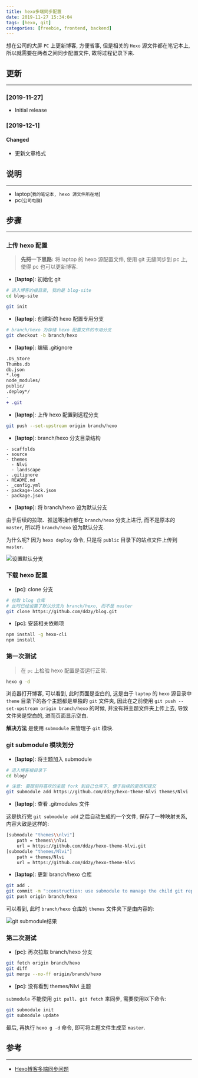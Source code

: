 ```yaml
---
title: hexo多端同步配置
date: 2019-11-27 15:34:04
tags: [hexo, git]
categories: [freebie, frontend, backend]
---
```


想在公司的大屏 `PC` 上更新博客, 方便省事, 但是相关的 `Hexo` 源文件都在笔记本上, 所以就需要在两者之间同步配置文件, 故将过程记录下来.


<!-- more -->


## 更新

------

### [2019-11-27]

- Initial release

### [2019-12-1]

#### Changed

- 更新文章格式

## 说明

------

- laptop(`我的笔记本, hexo 源文件所在地`)
- pc(`公司电脑`)

## 步骤

------

### 上传 hexo 配置

> **先捋一下思路:** 将 laptop 的 hexo 源配置文件, 使用 git 无缝同步到 pc 上, 使得 pc 也可以更新博客.

- \[**laptop**]: 初始化 git

```bash
# 进入博客的根目录, 我的是 blog-site
cd blog-site

git init
```

- \[**laptop**]: 创建新的 hexo 配置专用分支

```bash
# branch/hexo 为存储 hexo 配置文件的专用分支
git checkout -b branch/hexo
```

- \[**laptop**]: 编辑 .gitignore

```diff
.DS_Store
Thumbs.db
db.json
*.log
node_modules/
public/
.deploy*/
-
+ .git
```

- \[**laptop**]: 上传 hexo 配置到远程分支

```bash
git push --set-upstream origin branch/hexo
```

- \[**laptop**]: branch/hexo 分支目录结构

```plain
- scaffolds
- source
- themes
  - Nlvi
  - landscape
- .gitignore
- README.md
- _config.yml
- package-lock.json
- package.json
```

- \[**laptop**]: 将 branch/hexo 设为默认分支

由于后续的拉取、推送等操作都在 `branch/hexo` 分支上进行, 而不是原本的 `master`, 所以将 `branch/hexo` 设为默认分支.

为什么呢? 因为 `hexo deploy` 命令, 只是将 `public` 目录下的站点文件上传到 `master`.

![设置默认分支](https://oos.blog.yyge.top/2019/11/27/hexo%E5%A4%9A%E7%AB%AF%E5%90%8C%E6%AD%A5%E9%85%8D%E7%BD%AE/images/11.png?imageView2/0/q/75|watermark/2/text/6Ziz5ZOl5bCP56uZ/font/5b6u6L2v6ZuF6buR/fontsize/440/fill/IzE4OTBGRg==/dissolve/100/gravity/SouthEast/dx/10/dy/10|imageslim)

### 下载 hexo 配置

- \[**pc**]: clone 分支

```bash
# 拉取 blog 仓库
# 此时已经设置了默认分支为 branch/hexo, 而不是 master
git clone https://github.com/ddzy/blog.git
```

- \[**pc**]: 安装相关依赖项

```bash
npm install -g hexo-cli
npm install
```

### 第一次测试

> 在 `pc` 上检验 hexo 配置是否运行正常.

```bash
hexo g -d
```

浏览器打开博客, 可以看到, 此时页面是空白的, 这是由于 `laptop` 的 `hexo` 源目录中 `theme` 目录下的各个主题都是单独的 `git` 文件夹, 因此在之前使用 `git push --set-upstream origin branch/hexo` 的时候, 并没有将主题文件夹上传上去, 导致文件夹是空白的, 进而页面显示空白.

**解决方法** 是使用 `submodule` 来管理子 `git` 模块.

### git submodule 模块划分

- \[**laptop**]: 将主题加入 submodule

```bash
# 进入博客根目录下
cd blog/

# 注意: 要提前将喜欢的主题 fork 到自己仓库下, 便于后续的更改和提交
git submodule add https://github.com/ddzy/hexo-theme-Nlvi themes/Nlvi
```

- \[**laptop**]: 查看 .gitmodules 文件

这是执行完 `git submodule add` 之后自动生成的一个文件, 保存了一种映射关系, 内容大致是这样的:

```bash
[submodule "themes\\nlvi"]
	path = themes\\nlvi
	url = https://github.com/ddzy/hexo-theme-Nlvi.git
[submodule "themes/Nlvi"]
	path = themes/Nlvi
	url = https://github.com/ddzy/hexo-theme-Nlvi
```

- \[**laptop**]: 更新 branch/hexo 仓库

```bash
git add .
git commit -m ":construction: use submodule to manage the child git repo"
git push origin branch/hexo
```

可以看到, 此时 `branch/hexo` 仓库的 `themes` 文件夹下是由内容的:

![git submodule结果](https://oos.blog.yyge.top/2019/11/27/hexo%E5%A4%9A%E7%AB%AF%E5%90%8C%E6%AD%A5%E9%85%8D%E7%BD%AE/images/22.png?imageView2/0/q/75|watermark/2/text/6Ziz5ZOl5bCP56uZ/font/5b6u6L2v6ZuF6buR/fontsize/440/fill/IzE4OTBGRg==/dissolve/100/gravity/SouthEast/dx/10/dy/10|imageslim)

### 第二次测试

- \[**pc**]: 再次拉取 branch/hexo 分支

```bash
git fetch origin branch/hexo
git diff
git merge --no-ff origin/branch/hexo
```

- \[**pc**]: 没有看到 themes/Nlvi 主题

`submodule` 不能使用 `git pull`、`git fetch` 来同步, 需要使用以下命令:

```bash
git submodule init
git submodule update
```

最后, 再执行 `hexo g -d` 命令, 即可将主题文件生成至 `master`.

## 参考

------

- [Hexo博客多端同步问题](https://juejin.im/post/5af8f087f265da0b886d857a)